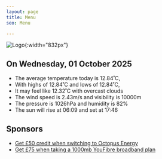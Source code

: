 ```yaml
---
layout: page
title: Menu
seo: Menu

---
```


![Logo](/images/logo.jpg){:width="832px"}

<!-- weather_marker starts -->
## On Wednesday, 01 October 2025

- The average temperature today is 12.84˚C,
- With highs of 12.84˚C and lows of 12.84˚C,
- It may feel like 12.32˚C with overcast clouds
- The wind speed is 2.43m/s and visibility is 10000m
- The pressure is 1026hPa and humidity is 82%
- The sun will rise at 06:09 and set at 17:46

<!-- weather_marker ends -->

## Sponsors

- [Get £50 credit when switching to Octopus Energy](https://bit.ly/3oD1nnS)
- [Get £75 when taking a 1000mb YouFibre broadband plan](https://aklam.io/91zWhU?)
